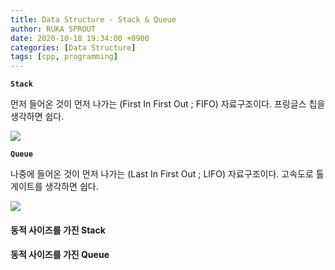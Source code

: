 ```yaml
---
title: Data Structure - Stack & Queue
author: RUKA SPROUT
date: 2020-10-18 19:34:00 +0900
categories: [Data Structure]
tags: [cpp, programming]
---
```


**`Stack`**

먼저 들어온 것이 먼저 나가는 (First In First Out ; FIFO) 자료구조이다. 프링글스 칩을 생각하면 쉽다.

![](https://upload.wikimedia.org/wikipedia/commons/2/29/Data_stack.svg)


**`Queue`**

나중에 들어온 것이 먼저 나가는 (Last In First Out ; LIFO) 자료구조이다. 고속도로 톨게이트를 생각하면 쉽다.

![](https://upload.wikimedia.org/wikipedia/commons/5/52/Data_Queue.svg)

#### 동적 사이즈를 가진 Stack

<script src="https://gist.github.com/lutca1320/84429a41bf900f641e0d430f56f9c5f0.js"></script>

#### 동적 사이즈를 가진 Queue

<script src="https://gist.github.com/lutca1320/ec9a1335c3bc2fa72ae11f8a229ef1d9.js"></script>
